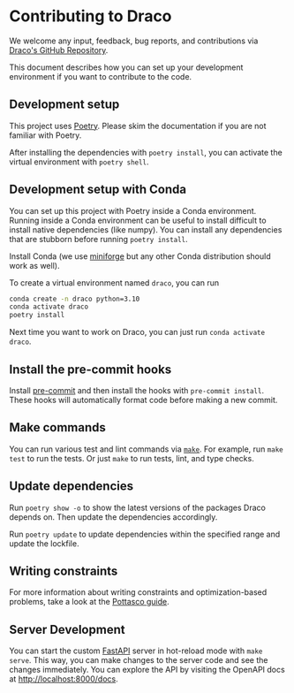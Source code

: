 # Contributing to Draco

We welcome any input, feedback, bug reports, and contributions via
[Draco's GitHub Repository](https://github.com/cmudig/draco2).

This document describes how you can set up your development environment if you want to contribute to the code.

## Development setup

This project uses [Poetry](https://python-poetry.org). Please skim the documentation if you are not familiar with
Poetry.

After installing the dependencies with `poetry install`, you can activate the virtual environment with `poetry shell`.

## Development setup with Conda

You can set up this project with Poetry inside a Conda environment. Running inside a Conda environment can be useful to
install difficult to install native dependencies (like numpy). You can install any dependencies that are stubborn before
running `poetry install`.

Install Conda (we use [miniforge](https://github.com/conda-forge/miniforge) but any other Conda distribution should work
as well).

To create a virtual environment named `draco`, you can run

```sh
conda create -n draco python=3.10
conda activate draco
poetry install
```

Next time you want to work on Draco, you can just run `conda activate draco`.

## Install the pre-commit hooks

Install [pre-commit](https://pre-commit.com) and then install the hooks with `pre-commit install`. These hooks will
automatically format code before making a new commit.

## Make commands

You can run various test and lint commands via [`make`](https://www.gnu.org/software/make/). For example, run
`make test` to run the tests. Or just `make` to run tests, lint, and type checks.

## Update dependencies

Run `poetry show -o` to show the latest versions of the packages Draco depends on. Then update the dependencies
accordingly.

Run `poetry update` to update dependencies within the specified range and update the lockfile.

## Writing constraints

For more information about writing constraints and optimization-based problems, take a look at the
[Pottasco guide](https://github.com/potassco/guide/releases/).

## Server Development

You can start the custom [FastAPI](https://fastapi.tiangolo.com/) server in hot-reload mode with `make serve`. This way,
you can make changes to the server code and see the changes immediately. You can explore the API by visiting the OpenAPI
docs at [http://localhost:8000/docs](http://localhost:8000/docs).
